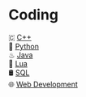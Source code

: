 # Coding

🇨 [C++](./CPP.md)  
🐍 [Python](./Python.md)  
♨ [Java](./Java.md)  
🔵 [Lua](./Lua.md)  
🛢 [SQL](./SQL.md)  
🌐 [Web Development](./WebDev/_WebDev.md)
